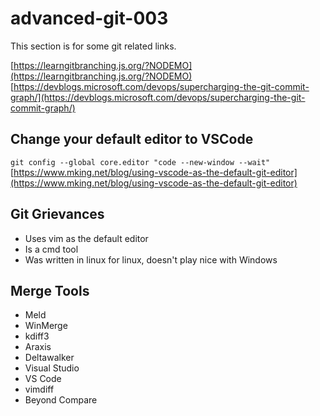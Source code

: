 # advanced-git-003


This section is for some git related links.

[https://learngitbranching.js.org/?NODEMO](https://learngitbranching.js.org/?NODEMO)
[https://devblogs.microsoft.com/devops/supercharging-the-git-commit-graph/](https://devblogs.microsoft.com/devops/supercharging-the-git-commit-graph/)

## Change your default editor to VSCode

`git config --global core.editor "code --new-window --wait"`
[https://www.mking.net/blog/using-vscode-as-the-default-git-editor](https://www.mking.net/blog/using-vscode-as-the-default-git-editor)

## Git Grievances

- Uses vim as the default editor
- Is a cmd tool
- Was written in linux for linux, doesn't play nice with Windows


## Merge Tools

- Meld
- WinMerge
- kdiff3
- Araxis
- Deltawalker
- Visual Studio
- VS Code
- vimdiff
- Beyond Compare

